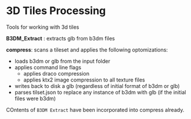 # 3D Tiles Processing

Tools for working with 3d tiles

**B3DM_Extract** : extracts glb from b3dm files 

**compress**: scans a tileset and applies the following optomizations:
- loads b3dm or glb from the input folder
- applies command line flags
   - applies draco compression
   - applies ktx2 image compression to all texture files
- writes back to disk a glb (regardless of initial format of b3dm or glb)
- parses tilset.json to replace any instance of b3dm with glb (if the initial files were b3dm)

COntents of `B3DM Extract` have been incorporated into compress already.
